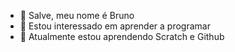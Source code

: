- 👋 Salve, meu nome é Bruno
- 👀 Estou interessado em aprender a programar
- 🌱 Atualmente estou aprendendo Scratch e Github
